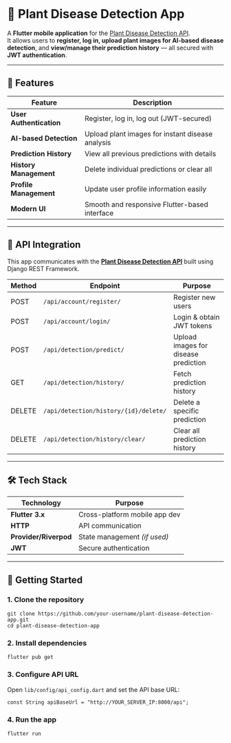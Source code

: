 # 🌿 Plant Disease Detection App

A **Flutter mobile application** for the [Plant Disease Detection API](https://github.com/pankajrajparajuli/plantdiseasedetection_-django-backend).  
It allows users to **register, log in, upload plant images for AI-based disease detection**, and **view/manage their prediction history** — all secured with **JWT authentication**.  

---

## 📱 Features

| Feature                     | Description                                      |
|-----------------------------|--------------------------------------------------|
| **User Authentication**     | Register, log in, log out (JWT-secured)          |
| **AI-based Detection**      | Upload plant images for instant disease analysis |
| **Prediction History**      | View all previous predictions with details       |
| **History Management**      | Delete individual predictions or clear all       |
| **Profile Management**      | Update user profile information easily           |
| **Modern UI**               | Smooth and responsive Flutter-based interface    |

---

## 🔗 API Integration

This app communicates with the **[Plant Disease Detection API](https://github.com/pankajrajparajuli/plant-disease-api)** built using Django REST Framework.

| Method | Endpoint                              | Purpose                              |
|--------|---------------------------------------|--------------------------------------|
| POST   | `/api/account/register/`              | Register new users                   |
| POST   | `/api/account/login/`                 | Login & obtain JWT tokens           |
| POST   | `/api/detection/predict/`            | Upload images for disease prediction |
| GET    | `/api/detection/history/`            | Fetch prediction history             |
| DELETE | `/api/detection/history/{id}/delete/` | Delete a specific prediction         |
| DELETE | `/api/detection/history/clear/`      | Clear all prediction history         |

---

## 🛠 Tech Stack

| Technology      | Purpose                        |
|-----------------|--------------------------------|
| **Flutter 3.x** | Cross-platform mobile app dev  |
| **HTTP**  | API communication              |
| **Provider/Riverpod** | State management *(if used)* |
| **JWT**         | Secure authentication          |

---

## 🚀 Getting Started

### 1. **Clone the repository**
    git clone https://github.com/your-username/plant-disease-detection-app.git
    cd plant-disease-detection-app

### 2. **Install dependencies**
    flutter pub get

### 3. **Configure API URL**
Open `lib/config/api_config.dart` and set the API base URL:
    
    const String apiBaseUrl = "http://YOUR_SERVER_IP:8000/api";

### 4. **Run the app**
    flutter run


